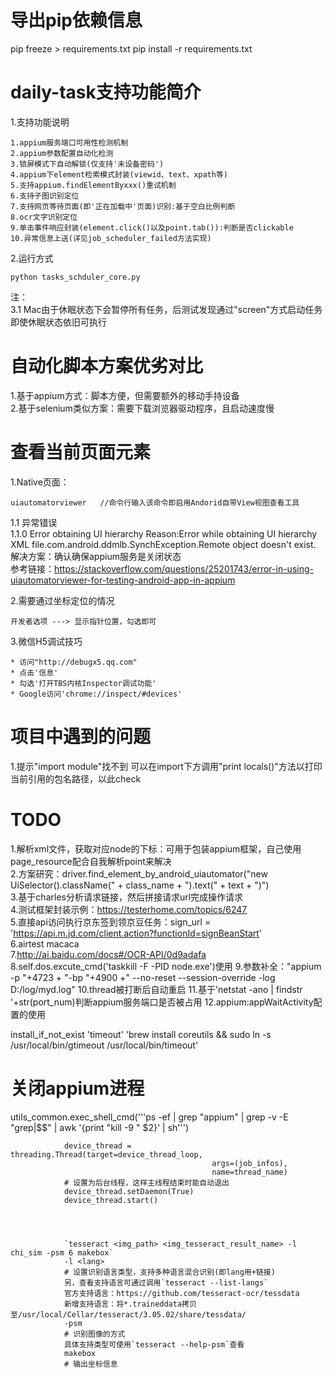 # 导出pip依赖信息
pip freeze > requirements.txt
pip install -r requirements.txt

# daily-task支持功能简介
1.支持功能说明
```
1.appium服务端口可用性检测机制
2.appium参数配置自动化检测
3.锁屏模式下自动解锁(仅支持'未设备密码')
4.appium下element检索模式封装(viewid、text、xpath等)
5.支持appium.findElementByxxx()重试机制
6.支持子图识别定位
7.支持网页等待页面(即'正在加载中'页面)识别:基于空白比例判断
8.ocr文字识别定位
9.单击事件响应封装(element.click()以及point.tab()):判断是否clickable
10.异常信息上送(详见job_scheduler_failed方法实现)
```
2.运行方式
```
python tasks_schduler_core.py
```
注：      
3.1 Mac由于休眠状态下会暂停所有任务，后测试发现通过"screen"方式启动任务即使休眠状态依旧可执行

# 自动化脚本方案优劣对比
1.基于appium方式：脚本方便，但需要额外的移动手持设备  
2.基于selenium类似方案：需要下载浏览器驱动程序，且启动速度慢  


# 查看当前页面元素
1.Native页面：
```
uiautomatorviewer   //命令行输入该命令即启用Andorid自带View视图查看工具
```
1.1 异常错误    
1.1.0 Error obtaining UI hierarchy  Reason:Error while obtaining UI hierarchy XML file.com.android.ddmlb.SynchException.Remote object doesn't exist.    
解决方案：确认确保appium服务是关闭状态  
参考链接：https://stackoverflow.com/questions/25201743/error-in-using-uiautomatorviewer-for-testing-android-app-in-appium

2.需要通过坐标定位的情况
```
开发者选项 ---> 显示指针位置，勾选即可
```
3.微信H5调试技巧
```
* 访问"http://debugx5.qq.com" 
* 点击'信息'
* 勾选'打开TBS内核Inspector调试功能'
* Google访问'chrome://inspect/#devices'
```


# 项目中遇到的问题     
1.提示"import module"找不到
可以在import下方调用"print locals()"方法以打印当前引用的包名路径，以此check     


# TODO
1.解析xml文件，获取对应node的下标：可用于包装appium框架，自己使用page_resource配合自我解析point来解决      
2.方案研究：driver.find_element_by_android_uiautomator("new UiSelector().className(" + class_name + ").text(" + text + ")")  
3.基于charles分析请求链接，然后拼接请求url完成操作请求   
4.测试框架封装示例：https://testerhome.com/topics/6247   
5.直接api访问执行京东签到领京豆任务：sign_url = 'https://api.m.jd.com/client.action?functionId=signBeanStart'   
6.airtest macaca      
7.http://ai.baidu.com/docs#/OCR-API/0d9adafa  
8.self.dos.excute_cmd('taskkill -F -PID node.exe')使用
9.参数补全："appium -p "+4723 + "-bp "+4900 +" --no-reset --session-override -log D:/log/myd.log"
10.thread被打断后自动重启
11.基于'netstat -ano | findstr '+str(port_num)判断appium服务端口是否被占用
12.appium:appWaitActivity配置的使用


install_if_not_exist 'timeout' 'brew install coreutils && sudo ln -s /usr/local/bin/gtimeout /usr/local/bin/timeout'

# 关闭appium进程
utils_common.exec_shell_cmd('''ps -ef | grep "appium" | grep -v -E "grep|$$" | awk  '{print "kill -9 " $2}' | sh''')


                device_thread = threading.Thread(target=device_thread_loop,
                                                 args=(job_infos),
                                                 name=thread_name)
                # 设置为后台线程，这样主线程结束时能自动退出
                device_thread.setDaemon(True)
                device_thread.start()




                `tesseract <img_path> <img_tesseract_result_name> -l chi_sim -psm 6 makebox`
                -l <lang>
                # 设置识别语言类型，支持多种语言混合识别(即lang用+链接)
                另，查看支持语言可通过调用`tesseract --list-langs`
                官方支持语言：https://github.com/tesseract-ocr/tessdata
                新增支持语言：将*.traineddata拷贝至/usr/local/Cellar/tesseract/3.05.02/share/tessdata/
                -psm
                # 识别图像的方式
                具体支持类型可使用`tesseract --help-psm`查看
                makebox
                # 输出坐标信息